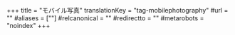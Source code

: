 +++
title = "モバイル写真"
translationKey = "tag-mobilephotography"
#url = ""
#aliases = [""]
#relcanonical = ""
#redirectto = ""
#metarobots = "noindex"
+++
